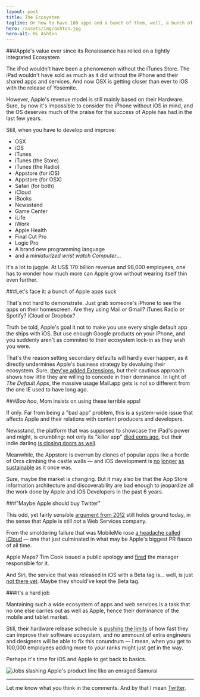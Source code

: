 ```yaml
---
layout: post
title: The Ecosystem
tagline: Or how to have 100 apps and a bunch of them, well, a bunch of them kinda suck.
hero: /assets/img/ashton.jpg
hero-alt: Hi Ashton
---
```


###Apple's value ever since its Renaissance has relied on a tightly integrated Ecosystem 

The iPod wouldn't have been a phenomenon without the iTunes Store. The iPad wouldn't have sold as much as it did without the iPhone and their shared apps and services. And now OSX is getting closer than ever to iOS with the release of Yosemite.

However, Apple's revenue model is still mainly based on their Hardware. Sure, by now it's impossible to consider the iPhone without iOS in mind, and the OS deserves much of the praise for the success of Apple has had in the last few years.

Still, when you have to develop and improve:

 - OSX
 - iOS
 - iTunes
 - iTunes (the Store)
 - iTunes (the Radio)
 - Appstore (for iOS)
 - Appstore (for OSX)
 - Safari (for both)
 - iCloud
 - iBooks
 - Newsstand
 - Game Center
 - iLife
 - iWork
 - Apple Health
 - Final Cut Pro
 - Logic Pro
 - A brand new programming language
 - and a _miniaturized wrist watch Computer_...

it's a lot to juggle. At US$ 170 billion revenue and 98,000 employees, one has to wonder how much more can Apple grow without wearing itself thin even further.

###Let's face it: a bunch of Apple apps suck

That's not hard to demonstrate. Just grab someone's iPhone to see the apps on their homescreen. Are they using Mail or Gmail? iTunes Radio or Spotify? iCloud or Dropbox?

Truth be told, Apple's goal it not to make you use every single default app the ships with iOS. But use enough Google products on your iPhone, and you suddenly aren't as commited to their ecosystem lock-in as they wish you were.

That's the reason setting secondary defaults will hardly ever happen, as it directly undermines Apple's business strategy by devaluing their ecosystem. Sure, [they've added Extensions](http://arstechnica.com/apple/2014/06/explaining-ios-8s-extensions-opening-the-platform-while-keeping-it-secure/), but their cautious approach shows how little they are willing to concede in their dominance. In light of _The Default Apps_, the massive usage Mail.app gets is not so different from the one IE used to have long ago.

###_Boo hoo_, Mom insists on using these terrible apps!

If only. Far from being a "bad app" problem, this is a system-wide issue that affects Apple and their relations with content producers and developers.

Newsstand, the platform that was supposed to showcase the iPad's power and might, is crumbling: not only its "killer app" [died eons ago](http://www.theverge.com/2012/12/3/3721544/the-daily-ipad-news-mag-shutdown-december-15th), but their indie darling [is closing doors as well](http://www.cultofmac.com/299139/9-hard-lessons-top-ipad-publisher/). 

Meanwhile, the Appstore is overrun by clones of popular apps like a horde of Orcs climbing the castle walls — and iOS development is [no](http://blog.jaredsinclair.com/post/93118460565/a-candid-look-at-unreads-first-year) [longer](http://inessential.com/2014/07/28/more_on_ios_indies) [as](http://www.tuaw.com/2014/07/30/the-plight-of-the-indie-ios-developer-is-the-app-store-broken-o/) [sustainable](http://inessential.com/2014/07/28/more_on_ios_indies) as it once was. 

Sure, maybe the market is changing. But it may also be that the App Store information architecture and discoverability are bad enough to jeopardize all the work done by Apple and iOS Developers in the past 6 years.

###"Maybe Apple should buy Twitter"

This odd, yet fairly sensible [argument from 2012](http://patrickbgibson.com/post/36041799210/apple-and-twitter) still holds ground today, in the sense that Apple is still _not_ a Web Services company.

From the smoldering failure that was MobileMe rose [a headache called iCloud](http://www.theverge.com/2013/3/26/4148628/why-doesnt-icloud-just-work) — one that just culminated in what may be Apple's biggest PR fiasco of all time.

Apple Maps? Tim Cook issued a public apology and [fired](http://bits.blogs.nytimes.com/2012/11/27/apple-fires-maps-manager/?_php=true&_type=blogs&_r=0) the manager responsible for it.

And Siri, the service that was released in iOS with a Beta tag is... well, is just [not there yet](http://dcurt.is/voice-interfaces). Maybe they should've kept the Beta tag.

###It's a hard job

Mantaining such a wide ecosystem of apps and web services is a task that no one else carries out as well as Apple, hence their dominance of the mobile and tablet market. 

Still, their hardware release schedule is [pushing the limits](http://mjtsai.com/blog/2014/10/11/apples-software-quality-decline/) of how fast they can improve their software ecosystem, and no ammount of extra engineers and designers will be able to fix this conundrum — I mean, when you get to 100,000 employees adding more to your ranks might just get in the way.

Perhaps it's time for iOS and Apple to get back to basics.

![Jobs slashing Apple's product line like an enraged Samurai](http://i.imgur.com/WduDsjN.jpg)

---

Let me know what you think in the comments. And by that I mean [Twitter](https://twitter.com/notdanielfosco).

